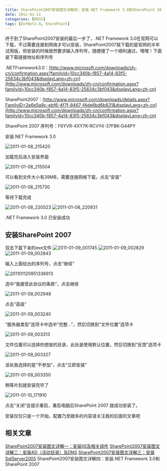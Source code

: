 ```yaml
---
title: SharePoint2007安装图文详解四：安装.NET Framework 3.0和SharePoint 2007
date: 2011-01-11
categories: [MOSS]
tags: [DotNet3.0, SharePoint]
---
```


终于到了SharePoint2007安装的最后一步了，.NET Framework 3.0在官网可以下载，不过需要连接到网络才可以安装，SharePoint2007我下载的是官网的半年试用版，但安装的时候居然要求输入序列号，随便搜了一个顺利通过，嘿嘿！下面是下载链接地址和序列号

.NETFramework3.0：[http://www.microsoft.com/downloads/zh-cn/confirmation.aspx?familyId=10cc340b-f857-4a14-83f5-25634c3bf043&displayLang=zh-cn](http://www.microsoft.com/downloads/zh-cn/confirmation.aspx?familyId=10cc340b-f857-4a14-83f5-25634c3bf043&displayLang=zh-cn)

SharePoint2007：[http://www.microsoft.com/downloads/details.aspx?FamilyID=2e6e5a9c-ebf6-4f7f-8467-f4de6bd6b831&displayLang=zh-cn](http://www.microsoft.com/downloads/zh-cn/confirmation.aspx?familyId=10cc340b-f857-4a14-83f5-25634c3bf043&displayLang=zh-cn)

SharePoint 2007 序列号：F6YVR-4XY7K-RCVY4-37FBK-G44PY

安装.NET Framework 3.0

![2011-01-08_215420](http://fwhyy.com/img/post/2011-01-08_215420.gif)

加载完后进入安装界面

![2011-01-08_215504](http://fwhyy.com/img/post/2011-01-08_215504.gif)

可以看到文件大小有39MB，需要连接网络下载，点击“安装”

![2011-01-08_215730](http://fwhyy.com/img/post/2011-01-08_215730.gif)

等待下载完成

![2011-01-08_220523](http://fwhyy.com/img/post/2011-01-08_220523.gif)
![2011-01-08_220931](http://fwhyy.com/img/post/2011-01-08_220931.gif)

.NET Framework 3.0 已安装成功

## 安装SharePoint 2007

双击下载下来的exe文件
![2011-01-09_001745](http://fwhyy.com/img/post/2011-01-09_001745.gif)
![2011-01-09_002829](http://fwhyy.com/img/post/2011-01-09_002829.gif)
![2011-01-09_002843](http://fwhyy.com/img/post/2011-01-09_002843.gif)

输入上面给出的序列号，点击“继续”

![201101120951336913](http://fwhyy.com/img/post/201101120951336913.gif)

选中“我接受此协议的条款”，点击继续

![2011-01-09_002948](http://fwhyy.com/img/post/2011-01-09_002948.gif)

点击“高级”

![2011-01-09_003240](http://fwhyy.com/img/post/2011-01-09_003240.gif)

“服务器类型”选项卡中选中“完整…”，然后切换到“文件位置”选项卡

![2011-01-09_003313](http://fwhyy.com/img/post/2011-01-09_003313.gif)

文件位置可以选择你想放的目录，此处是使用默认位置，然后切换到“反馈”选项卡

![2011-01-09_003327](http://fwhyy.com/img/post/2011-01-09_003327.gif)

该处我选择的是“不参加”，点击“立即安装”

![2011-01-09_003350](http://fwhyy.com/img/post/2011-01-09_003350.gif)

稍等片刻就安装完毕了

![2011-01-10_171910](http://fwhyy.com/img/post/2011-01-10_171910.gif)

点击“关闭”会提示重启，重启电脑后SharePoint 2007 就成功安装了。

安装仅仅只是一个开始，配置乃至跟多的内容请关注我的后面的文章吧

## 相关文章

[SharePoint2007安装图文详解一：安装IIS及相关组件](http://blog.fwhyy.com/2011/01/iis-install/)
[SharePoint2007安装图文详解二：安装AD（活动目录）及DNS](http://blog.fwhyy.com/2011/01/installation-of-ad-and-dns/)
[SharePoint2007安装图文详解三：安装SqlServer2005](http://blog.fwhyy.com/2011/01/install-sqlserver2005/)
SharePoint2007安装图文详解四：安装.NET Framework 3.0和SharePoint 2007

